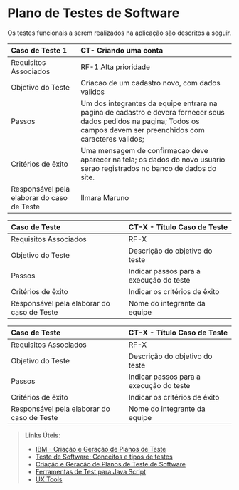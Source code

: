# Plano de Testes de Software



Os testes funcionais a serem realizados na aplicação são descritos a seguir.

|Caso de Teste  1  | CT- Criando uma conta |
|:---|:---|
| Requisitos Associados | RF-1 Alta prioridade|
| Objetivo do Teste | Criacao de um cadastro novo, com dados validos |
| Passos | Um dos integrantes da equipe entrara na pagina de cadastro e devera fornecer seus dados pedidos na pagina; Todos os campos devem ser preenchidos com caracteres validos; |o botao de "enviar2 deve ser pressionado ao final.
| Critérios de êxito | Uma mensagem de confirmacao deve aparecer na tela; os dados do novo usuario serao registrados no banco de dados do site. |
| Responsável pela elaborar do caso de Teste | Ilmara Maruno |

|Caso de Teste    | CT-X - Título Caso de Teste |
|:---|:---|
| Requisitos Associados | RF-X |
| Objetivo do Teste | Descrição do objetivo do teste |
| Passos | Indicar passos para a execução do teste |
| Critérios de êxito | Indicar os critérios de êxito  |
| Responsável pela elaborar do caso de Teste | Nome do integrante da equipe |

|Caso de Teste    | CT-X - Título Caso de Teste |
|:---|:---|
| Requisitos Associados | RF-X |
| Objetivo do Teste | Descrição do objetivo do teste |
| Passos | Indicar passos para a execução do teste |
| Critérios de êxito | Indicar os critérios de êxito  |
| Responsável pela elaborar do caso de Teste | Nome do integrante da equipe |
 
> **Links Úteis**:
> - [IBM - Criação e Geração de Planos de Teste](https://www.ibm.com/developerworks/br/local/rational/criacao_geracao_planos_testes_software/index.html)
> -  [Teste de Software: Conceitos e tipos de testes](https://blog.onedaytesting.com.br/teste-de-software/)
> - [Criação e Geração de Planos de Teste de Software](https://www.ibm.com/developerworks/br/local/rational/criacao_geracao_planos_testes_software/index.html)
> - [Ferramentas de Test para Java Script](https://geekflare.com/javascript-unit-testing/)
> - [UX Tools](https://uxdesign.cc/ux-user-research-and-user-testing-tools-2d339d379dc7)
